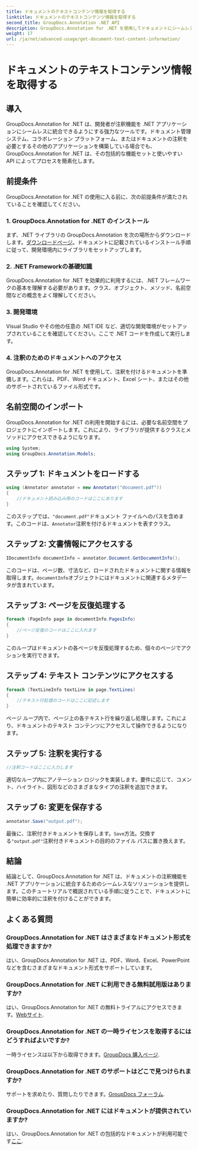 ```yaml
---
title: ドキュメントのテキストコンテンツ情報を取得する
linktitle: ドキュメントのテキストコンテンツ情報を取得する
second_title: GroupDocs.Annotation .NET API
description: GroupDocs.Annotation for .NET を使用してドキュメントにシームレスに注釈を付けます。注釈機能を .NET アプリケーションに簡単に統合します。
weight: 17
url: /ja/net/advanced-usage/get-document-text-content-information/
---
```


# ドキュメントのテキストコンテンツ情報を取得する

## 導入
GroupDocs.Annotation for .NET は、開発者が注釈機能を .NET アプリケーションにシームレスに統合できるようにする強力なツールです。ドキュメント管理システム、コラボレーション プラットフォーム、またはドキュメントの注釈を必要とするその他のアプリケーションを構築している場合でも、GroupDocs.Annotation for .NET は、その包括的な機能セットと使いやすい API によってプロセスを簡素化します。
## 前提条件
GroupDocs.Annotation for .NET の使用に入る前に、次の前提条件が満たされていることを確認してください。
### 1. GroupDocs.Annotation for .NET のインストール
まず、.NET ライブラリの GroupDocs.Annotation を次の場所からダウンロードします。[ダウンロードページ](https://releases.groupdocs.com/annotation/net/)。ドキュメントに記載されているインストール手順に従って、開発環境内にライブラリをセットアップします。
### 2. .NET Frameworkの基礎知識
GroupDocs.Annotation for .NET を効果的に利用するには、.NET フレームワークの基本を理解する必要があります。クラス、オブジェクト、メソッド、名前空間などの概念をよく理解してください。
### 3. 開発環境
Visual Studio やその他の任意の .NET IDE など、適切な開発環境がセットアップされていることを確認してください。ここで .NET コードを作成して実行します。
### 4. 注釈のためのドキュメントへのアクセス
GroupDocs.Annotation for .NET を使用して、注釈を付けるドキュメントを準備します。これらは、PDF、Word ドキュメント、Excel シート、またはその他のサポートされているファイル形式です。

## 名前空間のインポート
GroupDocs.Annotation for .NET の利用を開始するには、必要な名前空間をプロジェクトにインポートします。これにより、ライブラリが提供するクラスとメソッドにアクセスできるようになります。
```csharp
using System;
using GroupDocs.Annotation.Models;
```
## ステップ 1: ドキュメントをロードする
```csharp
using (Annotator annotator = new Annotator("document.pdf"))
{
    //ドキュメント読み込み用のコードはここにあります
}
```
このステップでは、`"document.pdf"`ドキュメント ファイルへのパスを含めます。このコードは、`Annotator`注釈を付けるドキュメントを表すクラス。
## ステップ 2: 文書情報にアクセスする
```csharp
IDocumentInfo documentInfo = annotator.Document.GetDocumentInfo();
```
このコードは、ページ数、寸法など、ロードされたドキュメントに関する情報を取得します。`documentInfo`オブジェクトにはドキュメントに関連するメタデータが含まれています。
## ステップ 3: ページを反復処理する
```csharp
foreach (PageInfo page in documentInfo.PagesInfo)
{
    //ページ反復のコードはここに入れます
}
```
このループはドキュメントの各ページを反復処理するため、個々のページでアクションを実行できます。
## ステップ 4: テキスト コンテンツにアクセスする
```csharp
foreach (TextLineInfo textLine in page.TextLines)
{
    //テキスト行処理のコードはここに記述します
}
```
ページ ループ内で、ページ上の各テキスト行を繰り返し処理します。これにより、ドキュメントのテキスト コンテンツにアクセスして操作できるようになります。
## ステップ 5: 注釈を実行する
```csharp
//注釈コードはここに入力します
```
適切なループ内にアノテーション ロジックを実装します。要件に応じて、コメント、ハイライト、図形などのさまざまなタイプの注釈を追加できます。
## ステップ 6: 変更を保存する
```csharp
annotator.Save("output.pdf");
```
最後に、注釈付きドキュメントを保存します。`Save`方法。交換する`"output.pdf"`注釈付きドキュメントの目的のファイル パスに置き換えます。

## 結論
結論として、GroupDocs.Annotation for .NET は、ドキュメントの注釈機能を .NET アプリケーションに統合するためのシームレスなソリューションを提供します。このチュートリアルで概説されている手順に従うことで、ドキュメントに簡単に効率的に注釈を付けることができます。
## よくある質問
### GroupDocs.Annotation for .NET はさまざまなドキュメント形式を処理できますか?
はい、GroupDocs.Annotation for .NET は、PDF、Word、Excel、PowerPoint などを含むさまざまなドキュメント形式をサポートしています。
### GroupDocs.Annotation for .NET に利用できる無料試用版はありますか?
はい、GroupDocs.Annotation for .NET の無料トライアルにアクセスできます。[Webサイト](https://releases.groupdocs.com/).
### GroupDocs.Annotation for .NET の一時ライセンスを取得するにはどうすればよいですか?
一時ライセンスは以下から取得できます。[GroupDocs 購入ページ](https://purchase.groupdocs.com/temporary-license/).
### GroupDocs.Annotation for .NET のサポートはどこで見つけられますか?
サポートを求めたり、質問したりできます。[GroupDocs フォーラム](https://forum.groupdocs.com/c/annotation/10).
### GroupDocs.Annotation for .NET にはドキュメントが提供されていますか?
はい、GroupDocs.Annotation for .NET の包括的なドキュメントが利用可能です[ここ](https://tutorials.groupdocs.com/annotation/net/).